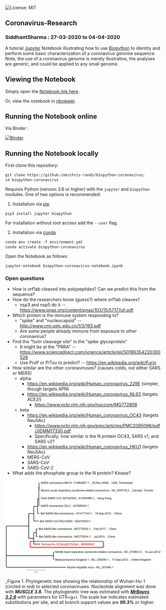 ![License: MIT](https://img.shields.io/badge/License-MIT-blue.svg)
## Coronavirus-Research
### SiddhantSharma : 27-03-2020 to 04-04-2020

A tutorial [Jupyter](https://jupyter.org/) Notebook illustrating how to use [Biopython](https://github.com/biopython/biopython) to identity and perform some basic characterization of a coronavirus genome sequence. Note, the use of a coronavirus genome is merely illustrative, the analyses are generic, and could be applied to any small genome.

## Viewing the Notebook

Simply open the [Notebook link here](https://github.com/ssiddhantsharma/Coronavirus-Research-Tutorial/blob/master/biopython-coronavirus-notebook.ipynb).

Or, view the notebook in [nbviewer](https://nbviewer.jupyter.org/github/ssiddhantsharma/Coronavirus-Research-Tutorial/blob/master/biopython-coronavirus-notebook.ipynb).

## Running the Notebook online

Via Binder :

[![Binder](https://mybinder.org/badge_logo.svg)](https://mybinder.org/v2/gh/ssiddhantsharma/Coronavirus-Research-Tutorial/master?urlpath=https%3A%2F%2Fgithub.com%2Fssiddhantsharma%2FCoronavirus-Research-Tutorial%2Fblob%2Fmaster%2Fbiopython-coronavirus-notebook.ipynb)

## Running the Notebook locally

First clone this repository:
```
git clone https://github.com/chris-rands/biopython-coronavirus;
cd biopython-coronavirus
```

Requires Python (version 3.6 or higher) with the `jupyter` and `biopython` modules. One of two options is recommended:

1) Installation via [pip](https://pip.pypa.io/en/stable/)

```
pip3 install jupyter biopython
```

For installation without root access add the `--user` flag.

2) Installation via [conda](https://docs.conda.io/en/latest/)
  
```
conda env create -f environment.yml
conda activate biopython-coronavirus
```

Open the Notebook as follows:
```
jupyter-notebook biopython-coronavirus-notebook.ipynb
```

### Open questions
- How is orf1ab cleaved into polypeptides? Can we predict this from the sequence?
- How do the researchers know (guess?) where orf1ab cleaves?
  - nsp3 and nsp5 do it -- https://www.pnas.org/content/pnas/103/15/5717.full.pdf
- Which protein is the immune system responding to?
  - "spike" and "nucleocapsid" -- http://www.cmi.ustc.edu.cn/1/3/193.pdf
  - Are some people already immune from exposure to other coronavirus?
- Find the "furin cleavage site" in the "spike glycoprotein"
  - It might be at the "PRRA" -- https://www.sciencedirect.com/science/article/pii/S0166354220300528
  - Use ProP or PiTou to predict? -- https://en.wikipedia.org/wiki/Furin
- How similar are the other coronaviruses? (causes colds, not either SARS or MERS)
  - alpha
    - https://en.wikipedia.org/wiki/Human_coronavirus_229E (simpler, though targets APN)
    - https://en.wikipedia.org/wiki/Human_coronavirus_NL63 (targets ACE2!)
      - https://www.ncbi.nlm.nih.gov/nuccore/MG772808
  - beta
    - https://en.wikipedia.org/wiki/Human_coronavirus_OC43 (targets Neu5Ac)
      - https://www.ncbi.nlm.nih.gov/pmc/articles/PMC2095096/pdf/JIDMM17330.pdf
      - Specifically, how similar is the N protein OC43, SARS v1, and SARS v2?
    - https://en.wikipedia.org/wiki/Human_coronavirus_HKU1 (targets Neu5Ac)
    - MERS-CoV
    - SARS-CoV
    - SARS-CoV-2
- What adds the phosphate group to the N protein? Kinase?


![alt text](virus.png "Title")

_Figure 1.  Phylogenetic tree showing the relationship of Wuhan-Hu-1 (circled in red) to selected coronaviruses. Nucleotide alignment was done with ***MUSCLE 3.8.*** The phylogenetic tree was estimated with ***[MrBayes 3.2.6](https://nbisweden.github.io/MrBayes/download.html)*** with parameters for GTR+g+i.  The scale bar indicates estimated substitutions per site, and all branch support values are ***99.3%*** or higher.


 


